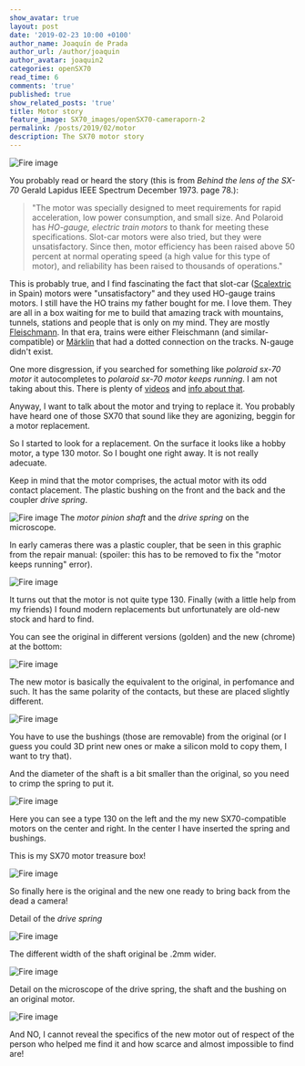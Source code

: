 ```yaml
---
show_avatar: true
layout: post
date: '2019-02-23 10:00 +0100'
author_name: Joaquín de Prada
author_url: /author/joaquin
author_avatar: joaquin2
categories: openSX70
read_time: 6
comments: 'true'
published: true
show_related_posts: 'true'
title: Motor story
feature_image: SX70_images/openSX70-cameraporn-2
permalink: /posts/2019/02/motor
description: The SX70 motor story
---
```

![Fire image]({{site.url}}/{{site.baseurl}}img/2019/02/Motor_SX70_website.jpg)

You probably read or heard the story (this is from *Behind the lens of the SX-70*
Gerald Lapidus
IEEE Spectrum December 1973.
page 78.):

>"The motor was specially designed to meet requirements for rapid acceleration, low power consumption, and small size. And Polaroid has *HO-gauge, electric train motors* to thank for meeting these specifications.
Slot-car motors were also tried, but they were unsatisfactory. Since then, motor efficiency has been raised above 50 percent at normal operating speed (a high value for this type of motor), and reliability has been raised to thousands of operations."


This is probably true, and I find fascinating the fact that slot-car ([Scalextric](https://scalextric.es/) in Spain) motors were "unsatisfactory" and they used HO-gauge trains motors. 
I still have the HO trains my father bought for me. 
I love them. They are all in a box waiting for me to build that amazing track with mountains, tunnels, stations and people that is only on my mind. 
They are mostly [Fleischmann](https://www.fleischmann.de/en/home/index.html).
In that era, trains were either Fleischmann (and similar-compatible) or [Märklin](https://www.maerklin.de/en/) that had a dotted connection on the tracks. N-gauge didn't exist.

One more disgression, 
if you searched for something like *polaroid sx-70 motor* it autocompletes to *polaroid sx-70 motor keeps running*. I am not taking about this.
There is plenty of [videos](https://www.youtube.com/watch?v=zUlww59IZq4) and [info about that](http://2ndshotsx70.blogspot.com/2015/07/the-motor-coupler-you-dont-need-it.html).

Anyway, I want to talk about the motor and trying to replace it. You probably have heard one of those SX70 that sound like they are agonizing, beggin for a motor replacement.

So I started to look for a replacement. On the surface it looks like a hobby motor, a type 130 motor. So I bought one right away. It is not really adecuate.

Keep in mind that the motor comprises, the actual motor with its odd contact placement. The plastic bushing on the front and the back and the coupler *drive spring*.

![Fire image]({{site.url}}/{{site.baseurl}}img/2019/02/coupling.jpg)
The *motor pinion shaft* and the *drive spring* on the microscope.


In early cameras there was a plastic coupler, that be seen in this graphic from the repair manual: (spoiler: this has to be removed to fix the "motor keeps running" error).

![Fire image]({{site.url}}/{{site.baseurl}}img/2019/02/motor-story-002B.jpg)

It turns out that the motor is not quite type 130. Finally (with a little help from my friends) I found modern replacements but unfortunately are old-new stock and hard to find.

You can see the original in different versions (golden) and the new (chrome) at the bottom:

![Fire image]({{site.url}}/{{site.baseurl}}img/2019/02/motor-story-005.jpg)

The new motor is basically the equivalent to the original, in perfomance and such. It has the same polarity of the contacts, but these are placed slightly different.

![Fire image]({{site.url}}/{{site.baseurl}}img/2019/02/motor-story-001.jpg)

You have to use the bushings (those are removable) from the original (or I guess you could 3D print new ones or make a silicon mold to copy them, I want to try that).

And the diameter of the shaft is a bit smaller than the original, so you need to crimp the spring to put it.

![Fire image]({{site.url}}/{{site.baseurl}}img/2019/02/motor-story-006B.jpg)

Here you can see a type 130 on the left and the my new SX70-compatible motors on the center and right. In the center I have inserted the spring and bushings.

This is my SX70 motor treasure box!

![Fire image]({{site.url}}/{{site.baseurl}}img/2019/02/motor-story-008.jpg)

So finally here is the original and the new one ready to bring back from the dead a camera!

Detail of the *drive spring*

![Fire image]({{site.url}}/{{site.baseurl}}img/2019/02/motor-microscope-1.jpg)

The different width of the shaft original be .2mm wider.

![Fire image]({{site.url}}/{{site.baseurl}}img/2019/02/motor-microscope-2.jpg)

Detail on the microscope of the drive spring, the shaft and the bushing on an original motor.

![Fire image]({{site.url}}/{{site.baseurl}}img/2019/02/motor-microscope-5.jpg)

And NO, I cannot reveal the specifics of the new motor out of respect of the person who helped me find it and how scarce and almost impossible to find are!